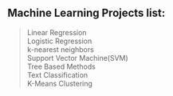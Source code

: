 ## Machine Learning Projects list:
>Linear Regression  
>Logistic Regression  
>k-nearest neighbors    
>Support Vector Machine(SVM)    
>Tree Based Methods  
>Text Classification  
>K-Means Clustering  
